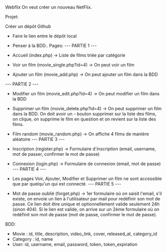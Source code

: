 Webflix
On veut créer un nouveau NetFlix.

Projet:

Créer un dépôt Github
- Faire le lien entre le dépôt local
- Penser à la BDD..
Pages: --- PARTIE 1 ---

- Accueil (index.php) -> Liste de films triée par catégorie

- Voir un film (movie_single.php?id=4) -> On peut voir un film

- Ajouter un film (movie_add.php) -> On peut ajouter un film dans la BDD

--- PARTIE 2 ---

- Modifier un film (movie_edit.php?id=4) -> On peut modifier un film dans la BDD
- Supprimer un film (movie_delete.php?id=4) -> On peut supprimer un film dans la BDD. On doit avoir un - bouton supprimer sur la liste des films, on clique, on supprime le film en question et on revient sur la liste des films.
- Film random (movie_random.php) -> On affiche 4 films de manière aléatoire
--- PARTIE 3 ---

- Inscription (register.php) -> Formulaire d'inscription (email, username, mot de passer, confirmer le mot de passe)
- Connexion (login.php) -> Formulaire de connexion (email, mot de passe)
--- PARTIE 4 ---

- Les pages Voir, Ajouter, Modifier et Supprimer un film ne sont accessible que par quelqu'un qui est connecté.
--- PARTIE 5 ---

- Mot de passe oublié (forget.php) -> 1er formulaire où on saisit l'email, s'il existe, on envoie un lien à l'utilisateur par mail pour redéfinir son mot de passe. Ce lien doit être unique et optionnellement valide seulement 24h (sinon 404). Si le lien est valide, on arrive sur un 2ème formulaire où on redéfinit son mot de passe (mot de passe, confirmer le mot de passe).

BDD:

- Movie : id, title, description, video_link, cover, released_at, category_id
- Category : id, name
- User: id, username, email, password, token, token_expiration